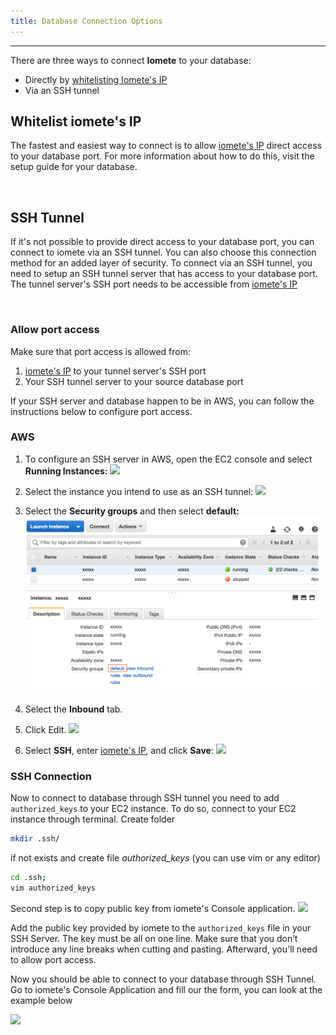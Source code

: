 ```yaml
---
title: Database Connection Options
---
```


<!-- <head>
  <title>Database Connection Options</title>
  <meta
    name="description"
    content="Database Connection Options"
  />
</head> -->

___

There are three ways to connect **Iomete** to your database:

- Directly by [whitelisting Iomete's IP](https://docs.iomete.com/docs/iomete-ip-addresses)
- Via an SSH tunnel

## Whitelist iomete's IP

The fastest and easiest way to connect is to allow [iomete's IP](https://docs.iomete.com/docs/iomete-ip-addresses) direct access to your database port. For more information about how to do this, visit the setup guide for your database.

<br/>


## SSH Tunnel

If it's not possible to provide direct access to your database port, you can connect to iomete via an SSH tunnel. You can also choose this connection method for an added layer of security. To connect via an SSH tunnel, you need to setup an SSH tunnel server that has access to your database port. The tunnel server's SSH port needs to be accessible from [iomete's IP](https://docs.iomete.com/docs/iomete-ip-addresses)

<br/>

### Allow port access

Make sure that port access is allowed from:

1. [iomete's IP](https://docs.iomete.com/docs/iomete-ip-addresses) to your tunnel server's SSH port
2. Your SSH tunnel server to your source database port

If your SSH server and database happen to be in AWS, you can follow the instructions below to configure port access.

### AWS

1. To configure an SSH server in AWS, open the EC2 console and select **Running Instances:**
![](/img/administration-guide/db-connect1-MYSQL-RDS-click-running-instances.26d0275e.png)

2. Select the instance you intend to use as an SSH tunnel:
![](/img/administration-guide/db-connect2-MYSQL-RDS-click-ssh-tunnel-instance.63fcee72.png)

3. Select the **Security groups** and then select **default:**
![](../../static/img/administration-guide/db-connect3-MYSQL-RDS-click-ssh-tunnel-security-group-new.d92c9025.png)

4. Select the **Inbound** tab.
   
5. Click Edit.
![](/img/administration-guide/db-connect5-mysql-rds-click-inbound-edit.c0e13877.png)

6. Select **SSH**, enter [iomete's IP](https://docs.iomete.com/docs/iomete-ip-addresses), and click **Save**:
![](/img/administration-guide/db-connect6.png)


### SSH Connection

Now to connect to database through SSH tunnel you need to add `authorized_keys` to your EC2 instance.
To do so, connect to your EC2 instance through terminal. 
Create folder 
```bash
mkdir .ssh/
```
if not exists and create file *authorized_keys* (you can use vim or any editor)
```bash
cd .ssh;
vim authorized_keys
```

Second step is to copy public key from iomete's Console application.
![](/img/administration-guide/db-connect7.png)

Add the public key provided by iomete to the ```authorized_keys``` file in your SSH Server. The key must be all on one line. Make sure that you don’t introduce any line breaks when cutting and pasting. Afterward, you'll need to allow port access. 

Now you should be able to connect to your database through SSH Tunnel.
Go to iomete's Console Application and fill our the form, you can look at the example below

![](/img/administration-guide/db-connect8-SSH.png)
